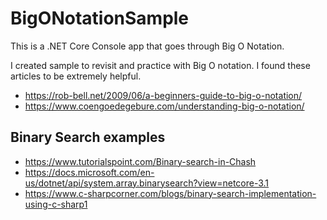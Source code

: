 # BigONotationSample
This is a .NET Core Console app that goes through Big O Notation.

I created sample to revisit and practice with Big O notation.  I found these articles to be extremely helpful.

- https://rob-bell.net/2009/06/a-beginners-guide-to-big-o-notation/
- https://www.coengoedegebure.com/understanding-big-o-notation/

## Binary Search examples
- https://www.tutorialspoint.com/Binary-search-in-Chash
- https://docs.microsoft.com/en-us/dotnet/api/system.array.binarysearch?view=netcore-3.1
- https://www.c-sharpcorner.com/blogs/binary-search-implementation-using-c-sharp1